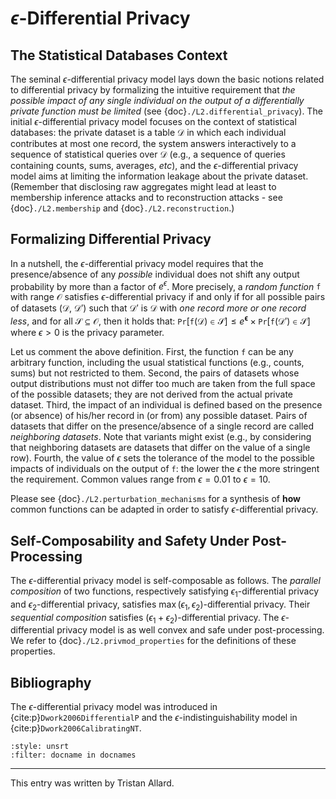 # $\epsilon$-Differential Privacy

## The Statistical Databases Context
The seminal $\epsilon$-differential privacy model lays down the basic
notions related to differential privacy by formalizing the intuitive
requirement that *the possible impact of any single individual on the
output of a differentially private function must be limited* (see
{doc}`./L2.differential_privacy`). The initial $\epsilon$-differential
privacy model focuses on the context of statistical databases: the
private dataset is a table $\mathcal{D}$ in which each individual
contributes at most one record, the system answers interactively to a
sequence of statistical queries over $\mathcal{D}$ (e.g., a sequence
of queries containing counts, sums, averages, *etc*), and the
$\epsilon$-differential privacy model aims at limiting the information
leakage about the private dataset. (Remember that disclosing raw
aggregates might lead at least to membership inference attacks and to
reconstruction attacks - see {doc}`./L2.membership` and
{doc}`./L2.reconstruction`.)

## Formalizing Differential Privacy
In a nutshell, the $\epsilon$-differential privacy model requires that
the presence/absence of any *possible* individual does not shift any
output probability by more than a factor of $e^\epsilon$. More
precisely, a *random function* $\mathtt{f}$ with range $\mathcal{O}$
satisfies $\epsilon$-differential privacy if and only if for all
possible pairs of datasets ($\mathcal{D}$, $\mathcal{D}'$) such that
$\mathcal{D}'$ is $\mathcal{D}$ with *one record more or one record
less*, and for all $\mathcal{S} \subseteq \mathcal{O}$, then it holds
that: $\mathtt{Pr} [ \mathtt{f} ( \mathcal{D} ) \in \mathcal{S} ] \leq
e^\mathbf{\epsilon} \times \mathtt{Pr} [ \mathtt{f} ( \mathcal{D}' )
\in \mathcal{S} ]$ where $\epsilon>0$ is the privacy parameter.

Let us comment the above definition. First, the function $\mathtt{f}$
can be any arbitrary function, including the usual statistical
functions (e.g., counts, sums) but not restricted to them. Second, the
pairs of datasets whose output distributions must not differ too much
are taken from the full space of the possible datasets; they are not
derived from the actual private dataset. Third, the impact of an
individual is defined based on the presence (or absence) of his/her
record in (or from) any possible dataset. Pairs of datasets that
differ on the presence/absence of a single record are called
*neighboring datasets*. Note that variants might exist (e.g., by
considering that neighboring datasets are datasets that differ on the
value of a single row). Fourth, the value of $\epsilon$ sets the
tolerance of the model to the possible impacts of individuals on the
output of $\mathtt{f}$: the lower the $\epsilon$ the more stringent
the requirement. Common values range from $\epsilon=0.01$ to
$\epsilon=10$.

Please see {doc}`./L2.perturbation_mechanisms` for a synthesis of
**how** common functions can be adapted in order to satisfy
$\epsilon$-differential privacy.

## Self-Composability and Safety Under Post-Processing

The $\epsilon$-differential privacy model is self-composable as
follows. The *parallel composition* of two functions, respectively
satisfying $\epsilon_1$-differential privacy and
$\epsilon_2$-differential privacy, satisfies $\max (\epsilon_1,
\epsilon_2)$-differential privacy. Their *sequential composition*
satisfies $(\epsilon_1 + \epsilon_2)$-differential privacy. The
$\epsilon$-differential privacy model is as well convex and safe under
post-processing. We refer to {doc}`./L2.privmod_properties` for the
definitions of these properties.


## Bibliography
The $\epsilon$-differential privacy model was introduced in
{cite:p}`Dwork2006DifferentialP` and the
$\epsilon$-indistinguishability model in
{cite:p}`Dwork2006CalibratingNT`.

```{bibliography}
:style: unsrt
:filter: docname in docnames
```

---
 
This entry was written by Tristan Allard.
